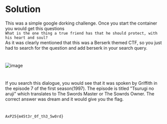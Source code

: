 # Solution
This was a simple google dorking challenge. Once you start the container you would get this questions  
``What is the one thing a true friend has that he should protect, with his heart and soul?``  
As it was clearly mentioned that this was a Berserk themed CTF, so you just had to search for the question and add berserk in your search query.
#
![image](https://github.com/user-attachments/assets/2d3b5364-5b8a-4fcf-80b6-b47696739b15)
#
If you search this dialogue, you would see that it was spoken by Griffith in the episode 7 of the first season(1997). The episode is titled "Tsurugi no aruji" which translates to The Swords Master or The Sowrds Owner. The correct answer was dream and it would give you the flag.
#
``AxP25{m45t3r_0f_th3_5w0rd}``
